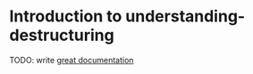 # Introduction to understanding-destructuring

TODO: write [great documentation](http://jacobian.org/writing/what-to-write/)
